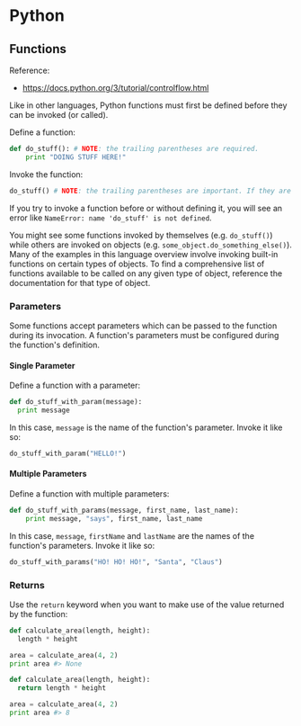 # Python

## Functions

Reference:

  + https://docs.python.org/3/tutorial/controlflow.html

Like in other languages, Python functions must first be defined before they can be invoked (or called).

Define a function:

```python
def do_stuff(): # NOTE: the trailing parentheses are required.
    print "DOING STUFF HERE!"
```

Invoke the function:

```python
do_stuff() # NOTE: the trailing parentheses are important. If they are omitted, the function will not be invoked.
```

If you try to invoke a function before or without defining it, you will see an error like `NameError: name 'do_stuff' is not defined`.

You might see some functions invoked by themselves (e.g. `do_stuff()`) while others are invoked on objects (e.g. `some_object.do_something_else()`). Many of the examples in this language overview involve invoking built-in functions on certain types of objects. To find a comprehensive list of functions available to be called on any given type of object, reference the documentation for that type of object.

### Parameters

Some functions accept parameters which can be passed to the function during its invocation. A function's parameters must be configured during the function's definition.

#### Single Parameter

Define a function with a parameter:

```python
def do_stuff_with_param(message):
  print message
```

In this case, `message` is the name of the function's parameter. Invoke it like so:

```python
do_stuff_with_param("HELLO!")
```

#### Multiple Parameters

Define a function with multiple parameters:

```python
def do_stuff_with_params(message, first_name, last_name):
    print message, "says", first_name, last_name
```

In this case, `message`, `firstName` and `lastName` are the names of the function's parameters. Invoke it like so:

```python
do_stuff_with_params("HO! HO! HO!", "Santa", "Claus")
```





### Returns

Use the `return` keyword when you want to make use of the value returned by the function:

```python
def calculate_area(length, height):
  length * height

area = calculate_area(4, 2)
print area #> None
```

```python
def calculate_area(length, height):
  return length * height

area = calculate_area(4, 2)
print area #> 8
```
